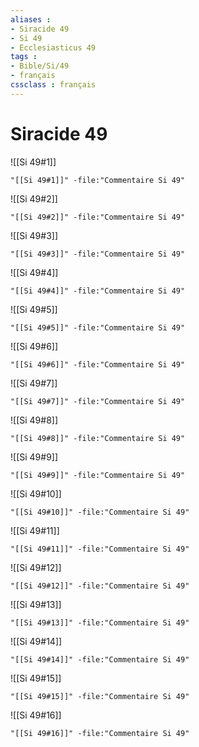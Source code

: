 ```yaml
---
aliases : 
- Siracide 49
- Si 49
- Ecclesiasticus 49
tags : 
- Bible/Si/49
- français
cssclass : français
---
```


# Siracide 49

![[Si 49#1]]

```query
"[[Si 49#1]]" -file:"Commentaire Si 49"
```

![[Si 49#2]]

```query
"[[Si 49#2]]" -file:"Commentaire Si 49"
```

![[Si 49#3]]

```query
"[[Si 49#3]]" -file:"Commentaire Si 49"
```

![[Si 49#4]]

```query
"[[Si 49#4]]" -file:"Commentaire Si 49"
```

![[Si 49#5]]

```query
"[[Si 49#5]]" -file:"Commentaire Si 49"
```

![[Si 49#6]]

```query
"[[Si 49#6]]" -file:"Commentaire Si 49"
```

![[Si 49#7]]

```query
"[[Si 49#7]]" -file:"Commentaire Si 49"
```

![[Si 49#8]]

```query
"[[Si 49#8]]" -file:"Commentaire Si 49"
```

![[Si 49#9]]

```query
"[[Si 49#9]]" -file:"Commentaire Si 49"
```

![[Si 49#10]]

```query
"[[Si 49#10]]" -file:"Commentaire Si 49"
```

![[Si 49#11]]

```query
"[[Si 49#11]]" -file:"Commentaire Si 49"
```

![[Si 49#12]]

```query
"[[Si 49#12]]" -file:"Commentaire Si 49"
```

![[Si 49#13]]

```query
"[[Si 49#13]]" -file:"Commentaire Si 49"
```

![[Si 49#14]]

```query
"[[Si 49#14]]" -file:"Commentaire Si 49"
```

![[Si 49#15]]

```query
"[[Si 49#15]]" -file:"Commentaire Si 49"
```

![[Si 49#16]]

```query
"[[Si 49#16]]" -file:"Commentaire Si 49"
```

